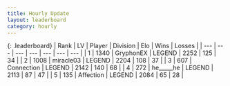 ```yaml
---
title: Hourly Update
layout: leaderboard
category: hourly
---
```


{: .leaderboard}
| Rank | LV | Player | Division | Elo | Wins | Losses |
| --- | --- | --- | --- | --- | --- | --- |
| <span data-change="0">1</span> | 1340 | <span title="ID: 315148">GryphonEX</span> | LEGEND | <span data-change="0">2252</span> | <span data-change="0">125</span> | <span data-change="0">34</span> |
| <span data-change="0">2</span> | 1008 | <span title="ID: 416373">miracle03</span> | LEGEND | <span data-change="0">2204</span> | <span data-change="0">108</span> | <span data-change="0">37</span> |
| <span data-change="0">3</span> | 607 | <span title="ID: 539711">Connection</span> | LEGEND | <span data-change="0">2142</span> | <span data-change="0">140</span> | <span data-change="0">68</span> |
| <span data-change="0">4</span> | 272 | <span title="ID: 405067">he_____he</span> | LEGEND | <span data-change="0">2113</span> | <span data-change="0">87</span> | <span data-change="0">47</span> |
| <span data-change="4">5</span> | 135 | <span title="ID: 573202">Affection</span> | LEGEND | <span data-change="14">2084</span> | <span data-change="2">65</span> | <span data-change="0">28</span> |
